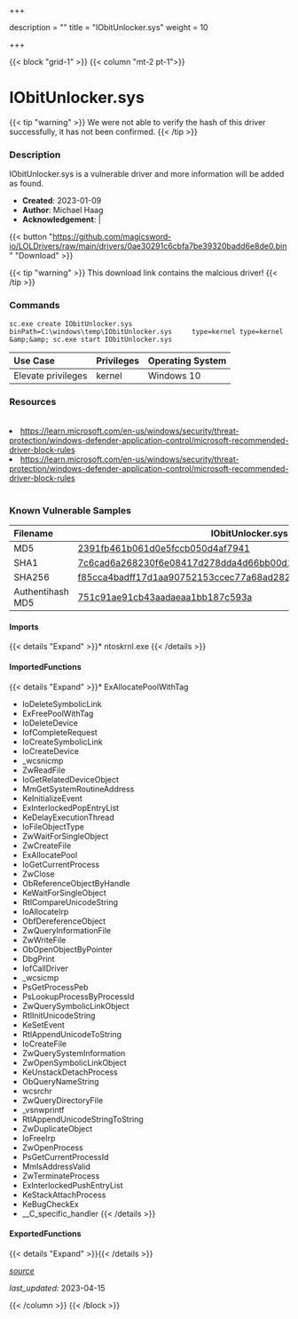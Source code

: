 +++

description = ""
title = "IObitUnlocker.sys"
weight = 10

+++


{{< block "grid-1" >}}
{{< column "mt-2 pt-1">}}


# IObitUnlocker.sys 


{{< tip "warning" >}}
We were not able to verify the hash of this driver successfully, it has not been confirmed.
{{< /tip >}}


### Description

IObitUnlocker.sys is a vulnerable driver and more information will be added as found.

- **Created**: 2023-01-09
- **Author**: Michael Haag
- **Acknowledgement**:  | [](https://twitter.com/)


{{< button "https://github.com/magicsword-io/LOLDrivers/raw/main/drivers/0ae30291c6cbfa7be39320badd6e8de0.bin" "Download" >}}

{{< tip "warning" >}}
This download link contains the malcious driver!
{{< /tip >}}

### Commands

```
sc.exe create IObitUnlocker.sys binPath=C:\windows\temp\IObitUnlocker.sys     type=kernel type=kernel &amp;&amp; sc.exe start IObitUnlocker.sys
```

| Use Case | Privileges | Operating System | 
|:---- | ---- | ---- |
| Elevate privileges | kernel | Windows 10 |

### Resources
<br>
<li><a href=" https://learn.microsoft.com/en-us/windows/security/threat-protection/windows-defender-application-control/microsoft-recommended-driver-block-rules"> https://learn.microsoft.com/en-us/windows/security/threat-protection/windows-defender-application-control/microsoft-recommended-driver-block-rules</a></li>
<li><a href="https://learn.microsoft.com/en-us/windows/security/threat-protection/windows-defender-application-control/microsoft-recommended-driver-block-rules">https://learn.microsoft.com/en-us/windows/security/threat-protection/windows-defender-application-control/microsoft-recommended-driver-block-rules</a></li>
<br>

### Known Vulnerable Samples

| Filename | IObitUnlocker.sys |
|:---- | ---- | 
| MD5 | <a href="https://www.virustotal.com/gui/file/2391fb461b061d0e5fccb050d4af7941">2391fb461b061d0e5fccb050d4af7941</a> |
| SHA1 | <a href="https://www.virustotal.com/gui/file/7c6cad6a268230f6e08417d278dda4d66bb00d13">7c6cad6a268230f6e08417d278dda4d66bb00d13</a> |
| SHA256 | <a href="https://www.virustotal.com/gui/file/f85cca4badff17d1aa90752153ccec77a68ad282b69e3985fdc4743eaea85004">f85cca4badff17d1aa90752153ccec77a68ad282b69e3985fdc4743eaea85004</a> |
| Authentihash MD5 | <a href="https://www.virustotal.com/gui/search/authentihash%751c91ae91cb43aadaeaa1bb187c593a">751c91ae91cb43aadaeaa1bb187c593a</a> || Authentihash SHA1 | <a href="https://www.virustotal.com/gui/search/authentihash%dd220acea885a954085e614b94da2b5bba5c0cc3">dd220acea885a954085e614b94da2b5bba5c0cc3</a> || Authentihash SHA256 | <a href="https://www.virustotal.com/gui/search/authentihash%e0aff24a54400fe9f86564b8ce9f874e7ff51e96085ff950baff05844cff2bd1">e0aff24a54400fe9f86564b8ce9f874e7ff51e96085ff950baff05844cff2bd1</a> || Signature | IObit CO., LTD, DigiCert EV Code Signing CA, DigiCert   || Company | IObit Information Technology || Description | Unlocker Driver || Product | Unlocker || OriginalFilename | IObitUnlocker.sys |
#### Imports
{{< details "Expand" >}}* ntoskrnl.exe
{{< /details >}}
#### ImportedFunctions
{{< details "Expand" >}}* ExAllocatePoolWithTag
* IoDeleteSymbolicLink
* ExFreePoolWithTag
* IoDeleteDevice
* IofCompleteRequest
* IoCreateSymbolicLink
* IoCreateDevice
* _wcsnicmp
* ZwReadFile
* IoGetRelatedDeviceObject
* MmGetSystemRoutineAddress
* KeInitializeEvent
* ExInterlockedPopEntryList
* KeDelayExecutionThread
* IoFileObjectType
* ZwWaitForSingleObject
* ZwCreateFile
* ExAllocatePool
* IoGetCurrentProcess
* ZwClose
* ObReferenceObjectByHandle
* KeWaitForSingleObject
* RtlCompareUnicodeString
* IoAllocateIrp
* ObfDereferenceObject
* ZwQueryInformationFile
* ZwWriteFile
* ObOpenObjectByPointer
* DbgPrint
* IofCallDriver
* _wcsicmp
* PsGetProcessPeb
* PsLookupProcessByProcessId
* ZwQuerySymbolicLinkObject
* RtlInitUnicodeString
* KeSetEvent
* RtlAppendUnicodeToString
* IoCreateFile
* ZwQuerySystemInformation
* ZwOpenSymbolicLinkObject
* KeUnstackDetachProcess
* ObQueryNameString
* wcsrchr
* ZwQueryDirectoryFile
* _vsnwprintf
* RtlAppendUnicodeStringToString
* ZwDuplicateObject
* IoFreeIrp
* ZwOpenProcess
* PsGetCurrentProcessId
* MmIsAddressValid
* ZwTerminateProcess
* ExInterlockedPushEntryList
* KeStackAttachProcess
* KeBugCheckEx
* __C_specific_handler
{{< /details >}}
#### ExportedFunctions
{{< details "Expand" >}}{{< /details >}}



[*source*](https://github.com/magicsword-io/LOLDrivers/tree/main/yaml/iobitunlocker.yaml)

*last_updated:* 2023-04-15








{{< /column >}}
{{< /block >}}
